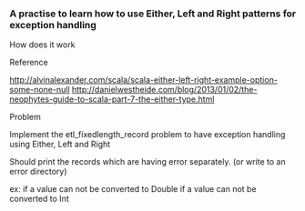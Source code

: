 ### A practise to learn how to use Either, Left and Right patterns for exception handling

How does it work

Reference

  http://alvinalexander.com/scala/scala-either-left-right-example-option-some-none-null
  http://danielwestheide.com/blog/2013/01/02/the-neophytes-guide-to-scala-part-7-the-either-type.html


Problem

  Implement the etl_fixedlength_record problem to have exception handling using Either, Left and Right
  
  Should print the records which are having error separately. (or write to an error directory)
  
  ex: if a value can not be converted to Double
      if a value can not be converted to Int
